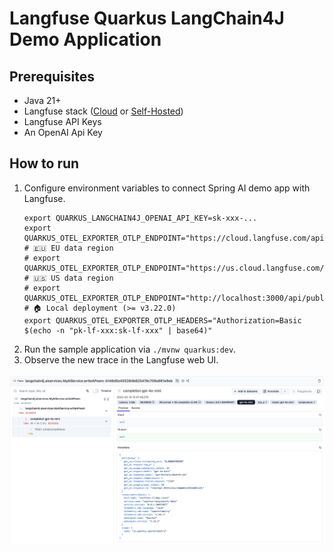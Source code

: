 # Langfuse Quarkus LangChain4J Demo Application

## Prerequisites

- Java 21+
- Langfuse stack ([Cloud](https://cloud.langfuse.com/) or [Self-Hosted](https://langfuse.com/docs/deployment/self-host))
- Langfuse API Keys
- An OpenAI Api Key

## How to run

1. Configure environment variables to connect Spring AI demo app with Langfuse.
   ```
   export QUARKUS_LANGCHAIN4J_OPENAI_API_KEY=sk-xxx-...
   export QUARKUS_OTEL_EXPORTER_OTLP_ENDPOINT="https://cloud.langfuse.com/api/public/otel" # 🇪🇺 EU data region
   # export QUARKUS_OTEL_EXPORTER_OTLP_ENDPOINT="https://us.cloud.langfuse.com/api/public/otel" # 🇺🇸 US data region
   # export QUARKUS_OTEL_EXPORTER_OTLP_ENDPOINT="http://localhost:3000/api/public/otel" # 🏠 Local deployment (>= v3.22.0)
   export QUARKUS_OTEL_EXPORTER_OTLP_HEADERS="Authorization=Basic $(echo -n "pk-lf-xxx:sk-lf-xxx" | base64)"
   ```
2. Run the sample application via `./mvnw quarkus:dev`.
3. Observe the new trace in the Langfuse web UI.

![sample-trace](./screenshots/quarkus-langchain4j-demo-trace.png)
